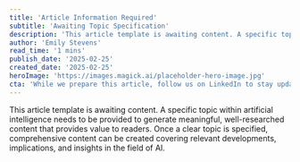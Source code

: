 ```yaml
---
title: 'Article Information Required'
subtitle: 'Awaiting Topic Specification'
description: 'This article template is awaiting content. A specific topic within artificial intelligence needs to be provided to generate meaningful, well-researched content that provides value to readers. Once a clear topic is specified, comprehensive content can be created covering relevant developments, implications, and insights in the field of AI.'
author: 'Emily Stevens'
read_time: '1 mins'
publish_date: '2025-02-25'
created_date: '2025-02-25'
heroImage: 'https://images.magick.ai/placeholder-hero-image.jpg'
cta: 'While we prepare this article, follow us on LinkedIn to stay updated on the latest developments in artificial intelligence and technology.'
---
```


This article template is awaiting content. A specific topic within artificial intelligence needs to be provided to generate meaningful, well-researched content that provides value to readers. Once a clear topic is specified, comprehensive content can be created covering relevant developments, implications, and insights in the field of AI.